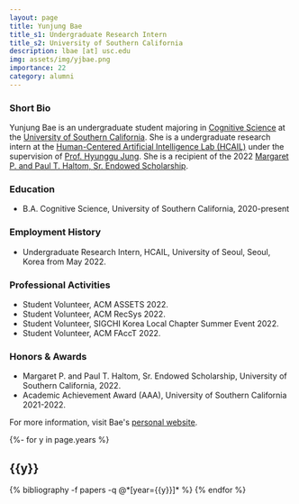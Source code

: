 ```yaml
---
layout: page
title: Yunjung Bae
title_s1: Undergraduate Research Intern
title_s2: University of Southern California
description: lbae [at] usc.edu
img: assets/img/yjbae.png
importance: 22
category: alumni
---
```


### Short Bio
<p>Yunjung Bae is an undergraduate student majoring in <a href="https://dornsife.usc.edu/cognitive-science">Cognitive Science</a> at the <a href="https://www.usc.edu/">University of Southern California</a>. She is a undergraduate research intern at the <a href="http://hcail.github.io">Human-Centered Artificial Intelligence Lab (HCAIL)</a> under the supervision of <a href="http://hyunggujung.com">Prof. Hyunggu Jung</a>. She is a recipient of the 2022 <a href="https://dornsife.usc.edu/scholarship-descriptions/#haltom">Margaret P. and Paul T. Haltom, Sr. Endowed Scholarship</a>.</p>

### Education
<ul>
<li>B.A. Cognitive Science, University of Southern California, 2020-present
</li>
</ul>

### Employment History
<ul>
<li>Undergraduate Research Intern, HCAIL, University of Seoul, Seoul, Korea from May 2022.
</li>
</ul>

### Professional Activities
<ul>
<li>Student Volunteer, ACM ASSETS 2022.
</li>
<li>Student Volunteer, ACM RecSys 2022.
</li>
<li>Student Volunteer, SIGCHI Korea Local Chapter Summer Event 2022.
</li>
<li>Student Volunteer, ACM FAccT 2022.
</li>
</ul>

### Honors & Awards
<ul>
<li>Margaret P. and Paul T. Haltom, Sr. Endowed Scholarship, University of Southern California, 2022.
</li>
<li>Academic Achievement Award (AAA), University of Southern California 2021-2022.
</li>
</ul>

For more information, visit Bae's [personal website](https://yunjung-bae.github.io/).

<!-- _pages/publications.md -->
<div class="publications">

{%- for y in page.years %}
  <h2 class="year">{{y}}</h2>
  {% bibliography -f papers -q @*[year={{y}}]* %}
{% endfor %}

</div>
